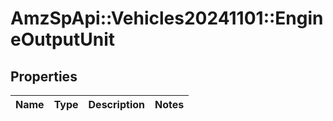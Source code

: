 # AmzSpApi::Vehicles20241101::EngineOutputUnit

## Properties
Name | Type | Description | Notes
------------ | ------------- | ------------- | -------------

